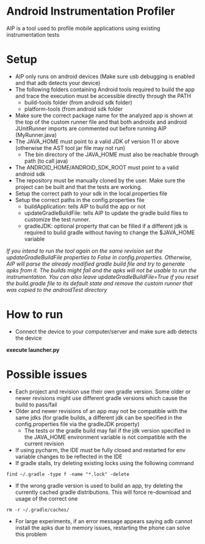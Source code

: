 # Android Instrumentation Profiler
AIP is a tool used to profile mobile applications using existing instrumentation tests

# Setup
- AIP only runs on android devices (Make sure usb debugging is enabled and that adb detects your device)
- The following folders containing Android tools required to build the app and trace the execution must be accessible directly through the PATH
  - build-tools folder (from android sdk folder)
  - platform-tools (from android sdk folder
- Make sure the correct package name for the analyzed app is shown at the top of the custom runner file and that both androidx and android JUnitRunner imports are commented out before running AIP (MyRunner.java)
- The JAVA_HOME must point to a valid JDK of version 11 or above (otherwise the AST tool jar file may not run)
  - The bin directory of the JAVA_HOME must also be reachable through path (to call java)
- The ANDROID_HOME/ANDROID_SDK_ROOT must point to a valid android sdk
- The repository must be manually cloned by the user. Make sure the project can be built and that the tests are working.
- Setup the correct path to your sdk in the local.properties file
- Setup the correct paths in the config.properties file
  - buildApplication: tells AIP to build the app or not
  - updateGradleBuildFile: tells AIP to update the gradle build files to customize the test runner. 
  - gradleJDK: optional property that can be filled if a different jdk is required to build gradle without having to change the $JAVA_HOME variable

*If you intend to run the tool again on the same revision set the updateGradleBuildFile properties to False in config.properties. Otherwise, AIP will parse the already modified gradle build file and try to generate apks from it. The builds might fail and the apks will not be usable to run the instrumentation. You can also leave updateGradleBuildFile=True if you reset the build.gradle file to its default state and remove the custom runner that was copied to the androidTest directory*

# How to run
- Connect the device to your computer/server and make sure adb detects the device



**execute launcher.py** 

# Possible issues
- Each project and revision use their own gradle version. Some older or newer revisions might use different gradle versions which cause the build to pass/fail
- Older and newer revisions of an app may not be compatible with the same jdks (for gradle builds, a different jdk can be specified in the config.properties file via the gradleJDK property)
  - The tests or the gradle build may fail if the jdk version specified in the JAVA_HOME environment variable is not compatible with the current revision
- If using pycharm, the IDE must be fully closed and restarted for env variable changes to be reflected in the IDE
- If gradle stalls, try deleting existing locks using the following command
```
find ~/.gradle -type f -name "*.lock" -delete
```
- If the wrong gradle version is used to build an app, try deleting the currently cached gradle distributions. This will force re-download and usage of the correct one
```
rm -r ~/.gradle/caches/
```
- For large experiments, if an error message appears saying adb cannot install the apks due to memory issues, restarting the phone can solve this problem
